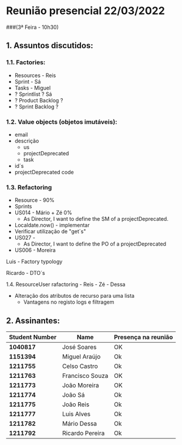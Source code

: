 # Reunião presencial 22/03/2022
###(3ª Feira - 10h30)


## 1. Assuntos discutidos:

### 1.1. Factories:
- Resources - Reis 
- Sprint - Sá
- Tasks - Miguel
- ? Sprintlist ? Sá 
- ? Product Backlog ?
- ? Sprint Backlog ?

### 1.2. Value objects (objetos imutáveis):
- email
- descrição
  - us
  - projectDeprecated
  - task
- id´s
- projectDeprecated code

### 1.3. Refactoring
- Resource - 90%
- Sprints
- US014 - Mário + Zé 0%
  - As Director, I want to define the SM of a projectDeprecated.
- Localdate.now() - implementar
- Verificar utilização de "get´s"
- US027 - 
  - As Director, I want to define the PO of a projectDeprecated
- US006 - Moreira 

Luis - Factory typology

Ricardo - DTO´s

1.4. ResourceUser rafactoring - Reis - Zé - Dessa
- Alteração dos atributos de recurso para uma lista
  - Vantagens no registo logs e filtragem


## 2. Assinantes:

| Student Number | Name            | Presença na reunião |
|----------------|-----------------|---------------------|
| **1040817**    | José Soares     | OK                  |
| **1151394**    | Miguel Araújo   | Ok                  |
| **1211755**    | Celso Castro    | Ok                  |
| **1211763**    | Francisco Souza | OK                  |
| **1211773**    | João Moreira    | OK                  |
| **1211774**    | João Sá         | Ok                  |
| **1211775**    | João Reis       | Ok                  |
| **1211777**    | Luis Alves      | Ok                  |
| **1211782**    | Mário Dessa     | Ok                  |
| **1211792**    | Ricardo Pereira | Ok                  |
